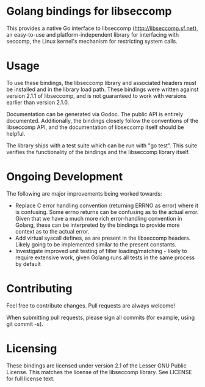 Golang bindings for libseccomp
==============================

This provides a native Go interface to libseccomp (http://libseccomp.sf.net), an
easy-to-use and platform-independent library for interfacing with seccomp, the
Linux kernel's mechanism for restricting system calls.

Usage
=====

To use these bindings, the libseccomp library and associated headers must be
installed and in the library load path. These bindings were written against
version 2.1.1 of libseccomp, and is not guaranteed to work with versions earlier
than version 2.1.0.

Documentation can be generated via Godoc. The public API is entirely documented.
Additionally, the bindings closely follow the conventions of the libseccomp API,
and the documentation of libseccomp itself should be helpful.

The library ships with a test suite which can be run with "go test". This suite
verifies the functionality of the bindings and the libseccomp library itself.

Ongoing Development
===================

The following are major improvements being worked towards:

* Replace C error handling convention (returning ERRNO as error) where it is
  confusing. Some errno returns can be confusing as to the actual error. Given
  that we have a much more rich error-handling convention in Golang, these can
  be interpreted by the bindings to provide more context as to the actual error.
* Add virtual syscall defines, as are present in the libseccomp headers. Likely
  going to be implemented similar to the present constants.
* Investigate improved unit testing of filter loading/matching - likely to
  require extensive work, given Golang runs all tests in the same process by
  default

Contributing
============

Feel free to contribute changes. Pull requests are always welcome!

When submitting pull requests, please sign all commits (for example, using git
commit -s).

Licensing
=========

These bindings are licensed under version 2.1 of the Lesser GNU Public License.
This matches the license of the libseccomp library. See LICENSE for full license
text.
